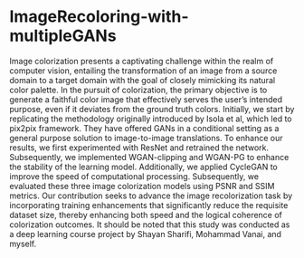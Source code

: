 # ImageRecoloring-with-multipleGANs
Image colorization presents a captivating challenge within the realm of computer vision, entailing the transformation of an image from a source domain to a target domain with the goal of closely mimicking its natural color palette. In the pursuit of colorization, the primary objective is to generate a faithful color image that effectively serves the user’s intended purpose, even if it deviates from the ground truth colors. Initially, we start by replicating the methodology originally introduced by Isola et al, which led to pix2pix framework. They have offered GANs in a conditional setting as a general purpose solution to image-to-image translations. To enhance our results, we first experimented with ResNet and retrained the network. Subsequently, we implemented WGAN-clipping and WGAN-PG to enhance the stability of the learning model. Additionally, we applied CycleGAN to improve the speed of computational processing. Subsequently, we evaluated these three image colorization models using PSNR and SSIM metrics. Our contribution seeks to advance the image recolorization task by incorporating training enhancements that significantly reduce the requisite dataset size, thereby enhancing both speed and the logical coherence of colorization outcomes.
It should be noted that this study was conducted as a deep learning course project by Shayan Sharifi, Mohammad Vanai, and myself.
